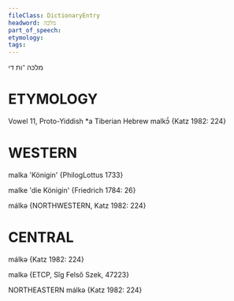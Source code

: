 ```yaml
---
fileClass: DictionaryEntry
headword: מלכּה
part_of_speech: 
etymology: 
tags: 
---
```

מלכּה
־ות
די

ETYMOLOGY
===========
Vowel 11, Proto-Yiddish *a
Tiberian Hebrew malkɔ̄́
{Katz 1982: 224}

WESTERN
========

malka 'Königin' {PhilogLottus 1733}

malke 'die Königin' {Friedrich 1784: 26}

málkə {NORTHWESTERN, Katz 1982: 224}

CENTRAL
========

málkə {Katz 1982: 224}

malkə {ETCP, Sîg Felső Szek, 47223}

NORTHEASTERN
málkə {Katz 1982: 224}